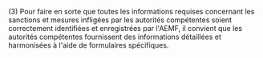 (3) Pour faire en sorte que toutes les informations requises concernant les sanctions et mesures infligées par les autorités compétentes soient correctement identifiées et enregistrées par l'AEMF, il convient que les autorités compétentes fournissent des informations détaillées et harmonisées à l'aide de formulaires spécifiques.